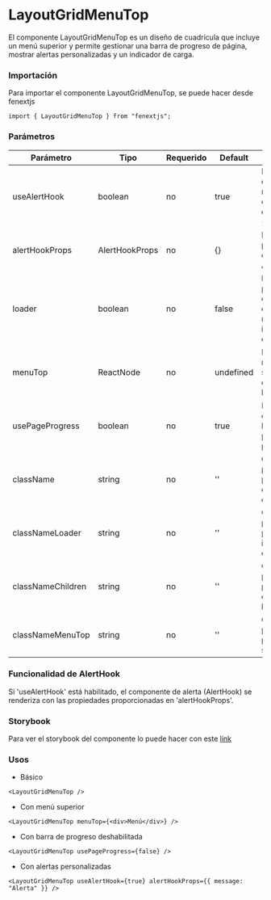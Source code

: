 # LayoutGridMenuTop

El componente LayoutGridMenuTop es un diseño de cuadrícula que incluye un menú superior y permite gestionar una barra de progreso de página, mostrar alertas personalizadas y un indicador de carga.

### Importación

Para importar el componente LayoutGridMenuTop, se puede hacer desde fenextjs

```tsx copy
import { LayoutGridMenuTop } from "fenextjs";
```

### Parámetros

| Parámetro         | Tipo           | Requerido | Default   | Descripcion                                                                   |
| ----------------- | -------------- | --------- | --------- | ----------------------------------------------------------------------------- |
| useAlertHook      | boolean        | no        | true      | Indica si se debe renderizar el componente de alerta (AlertHook).             |
| alertHookProps    | AlertHookProps | no        | \{\}      | Propiedades para el componente AlertHook.                                     |
| loader            | boolean        | no        | false     | Indica si la página está en estado de carga, mostrando un indicador de carga. |
| menuTop           | ReactNode      | no        | undefined | Elemento del menú superior dentro del layout.                                 |
| usePageProgress   | boolean        | no        | true      | Indica si se debe mostrar la barra de progreso de página.                     |
| className         | string         | no        | ''        | Clase CSS personalizada para el contenedor del layout.                        |
| classNameLoader   | string         | no        | ''        | Clase CSS personalizada para el indicador de carga.                           |
| classNameChildren | string         | no        | ''        | Clase CSS personalizada para el contenido de los hijos.                       |
| classNameMenuTop  | string         | no        | ''        | Clase CSS personalizada para el menú superior.                                |

### Funcionalidad de AlertHook

Si 'useAlertHook' está habilitado, el componente de alerta (AlertHook) se renderiza con las propiedades proporcionadas en 'alertHookProps'.

### Storybook

Para ver el storybook del componente lo puede hacer con este [link](https://fenextjs-component-storybook.vercel.app/?path=/story/layout-layoutgridmenutop--index)

### Usos

-   Básico

```tsx copy
<LayoutGridMenuTop />
```

-   Con menú superior

```tsx copy
<LayoutGridMenuTop menuTop={<div>Menú</div>} />
```

-   Con barra de progreso deshabilitada

```tsx copy
<LayoutGridMenuTop usePageProgress={false} />
```

-   Con alertas personalizadas

```tsx copy
<LayoutGridMenuTop useAlertHook={true} alertHookProps={{ message: "Alerta" }} />
```
